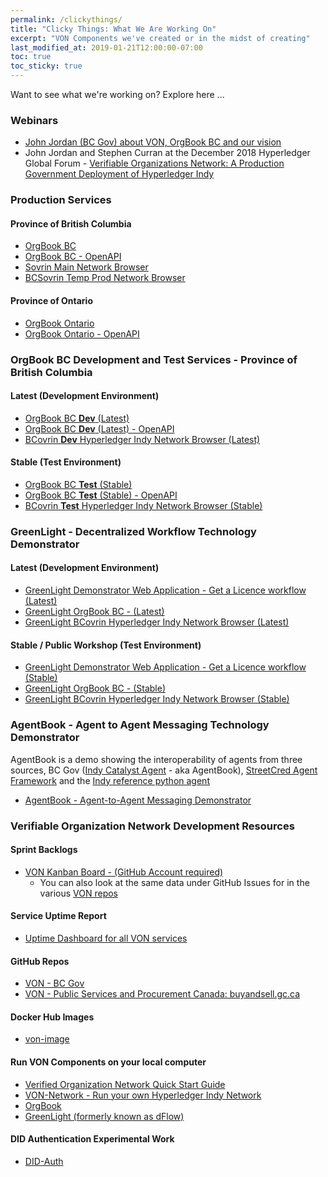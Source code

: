 ```yaml
---
permalink: /clickythings/
title: "Clicky Things: What We Are Working On"
excerpt: "VON Components we've created or in the midst of creating"
last_modified_at: 2019-01-21T12:00:00-07:00
toc: true
toc_sticky: true
---
```


Want to see what we're working on?  Explore here ...

### Webinars
* [John Jordan (BC Gov) about VON, OrgBook BC and our vision](https://bc-von.s3.amazonaws.com/2018-06-VON-Webinar-for-Sovrin-Indy-Community.mp4)
* John Jordan and Stephen Curran at the December 2018 Hyperledger Global Forum - [Verifiable Organizations Network: A Production Government Deployment of Hyperledger Indy](https://infominer.id/transcripts/VerifiableOrganizationsNetwork-HGF.html)

### Production Services

#### Province of British Columbia
* [OrgBook BC](https://orgbook.gov.bc.ca)
* [OrgBook BC - OpenAPI](https://www.orgbook.gov.bc.ca/api/)
* [Sovrin Main Network Browser](https://sovrin-mainnet-browser.vonx.io/)
* [BCSovrin Temp Prod Network Browser](http://prod.bcovrin.vonx.io/)

#### Province of Ontario
* [OrgBook Ontario](https://www.von.gov.on.ca)
* [OrgBook Ontario - OpenAPI](https://www.von.gov.on.ca/api/)

### OrgBook BC Development and Test Services - Province of British Columbia

#### Latest (Development Environment)
* [OrgBook BC **Dev** (Latest)](https://dev.orgbook.gov.bc.ca/)
* [OrgBook BC **Dev** (Latest) - OpenAPI](https://dev.orgbook.gov.bc.ca/api/)
* [BCovrin **Dev** Hyperledger Indy Network Browser (Latest)](http://dev.bcovrin.vonx.io/)

#### Stable (Test Environment)
* [OrgBook BC **Test** (Stable)](https://test.orgbook.gov.bc.ca/)
* [OrgBook BC **Test** (Stable) - OpenAPI](https://test.orgbook.gov.bc.ca/api/)
* [BCovrin **Test** Hyperledger Indy Network Browser (Stable)](http://test.bcovrin.vonx.io/)

### GreenLight - Decentralized Workflow Technology Demonstrator

#### Latest (Development Environment)
* [GreenLight Demonstrator Web Application - Get a Licence workflow (Latest)](https://dev-greenlight.orgbook.gov.bc.ca)
* [GreenLight OrgBook BC - (Latest)](https://dev-demo.orgbook.gov.bc.ca)
* [GreenLight BCovrin Hyperledger Indy Network Browser (Latest)](http://dev.greenlight.bcovrin.vonx.io/)

#### Stable / Public Workshop (Test Environment)
* [GreenLight Demonstrator Web Application - Get a Licence workflow (Stable)](https://greenlight.orgbook.gov.bc.ca)
* [GreenLight OrgBook BC - (Stable)](https://demo.orgbook.gov.bc.ca)
* [GreenLight BCovrin Hyperledger Indy Network Browser (Stable)](http://greenlight.bcovrin.vonx.io/)

### AgentBook - Agent to Agent Messaging Technology Demonstrator

AgentBook is a demo showing the interoperability of agents from three sources, BC Gov ([Indy Catalyst Agent](https://github.com/bcgov/indy-catalyst) - aka AgentBook), [StreetCred Agent Framework](https://github.com/streetcred-id/agent-framework) and the [Indy reference python agent](https://github.com/hyperledger/indy-agent)

* [AgentBook - Agent-to-Agent Messaging Demonstrator](https://bit.ly/ibc_ab) 


### Verifiable Organization Network Development Resources

#### Sprint Backlogs
* [VON Kanban Board - (GitHub Account required)](https://app.zenhub.com/workspace/o/bcgov/von/boards)
    * You can also look at the same data under GitHub Issues for in the various [VON repos](https://github.com/topics/verifiable-organizations-network)

#### Service Uptime Report
* [Uptime Dashboard for all VON services](https://uptime.vonx.io)

#### GitHub Repos
* [VON - BC Gov](https://github.com/topics/verifiable-organizations-network)
* [VON - Public Services and Procurement Canada: buyandsell.gc.ca](https://github.com/PSPC-SPAC-buyandsell)

#### Docker Hub Images
* [von-image](https://hub.docker.com/r/bcgovimages/von-image/)

#### Run VON Components on your local computer
* [Verified Organization Network Quick Start Guide](https://github.com/bcgov/dFlow/blob/master/docker/VONQuickStartGuide.md)
* [VON-Network - Run your own Hyperledger Indy Network](https://github.com/bcgov/von-network)
* [OrgBook](https://github.com/bcgov/TheOrgBook)
* [GreenLight (formerly known as dFlow)](https://github.com/bcgov/dflow)

#### DID Authentication Experimental Work
* [DID-Auth](https://github.com/topics/did-auth)
